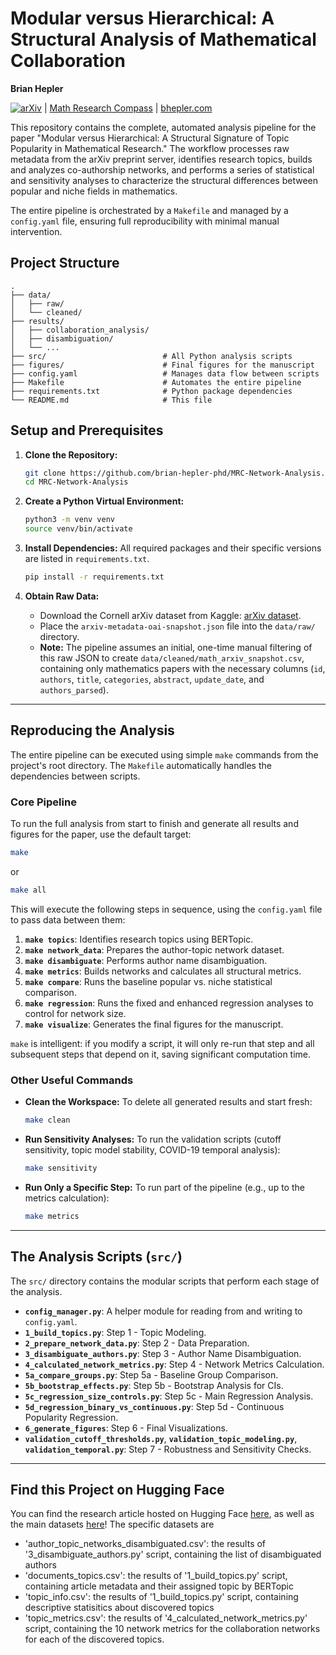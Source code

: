 # Modular versus Hierarchical: A Structural Analysis of Mathematical Collaboration

**Brian Hepler**

[![arXiv](https://img.shields.io/badge/arXiv-2506.22946v1-b31b1b.svg)](https://arxiv.org/abs/2506.22946v1) | [Math Research Compass](https://mathresearchcompass.com) | [bhepler.com](https://bhepler.com) 

This repository contains the complete, automated analysis pipeline for the paper "Modular versus Hierarchical: A Structural Signature of Topic Popularity in Mathematical Research." The workflow processes raw metadata from the arXiv preprint server, identifies research topics, builds and analyzes co-authorship networks, and performs a series of statistical and sensitivity analyses to characterize the structural differences between popular and niche fields in mathematics.

The entire pipeline is orchestrated by a `Makefile` and managed by a `config.yaml` file, ensuring full reproducibility with minimal manual intervention.

## Project Structure

```
.
├── data/
│   ├── raw/
│   └── cleaned/
├── results/
│   ├── collaboration_analysis/
│   ├── disambiguation/
│   └── ...
├── src/                          # All Python analysis scripts
├── figures/                      # Final figures for the manuscript
├── config.yaml                   # Manages data flow between scripts
├── Makefile                      # Automates the entire pipeline
├── requirements.txt              # Python package dependencies
└── README.md                     # This file
```

## Setup and Prerequisites

1.  **Clone the Repository:**
    ```bash
    git clone https://github.com/brian-hepler-phd/MRC-Network-Analysis.git
    cd MRC-Network-Analysis
    ```

2.  **Create a Python Virtual Environment:**
    ```bash
    python3 -m venv venv
    source venv/bin/activate
    ```

3.  **Install Dependencies:** All required packages and their specific versions are listed in `requirements.txt`.
    ```bash
    pip install -r requirements.txt
    ```

4.  **Obtain Raw Data:**
    *   Download the Cornell arXiv dataset from Kaggle: [arXiv dataset](https://www.kaggle.com/datasets/Cornell-University/arxiv).
    *   Place the `arxiv-metadata-oai-snapshot.json` file into the `data/raw/` directory.
    *   **Note:** The pipeline assumes an initial, one-time manual filtering of this raw JSON to create `data/cleaned/math_arxiv_snapshot.csv`, containing only mathematics papers with the necessary columns (`id`, `authors`, `title`, `categories`, `abstract`, `update_date`, and `authors_parsed`).

---

## Reproducing the Analysis

The entire pipeline can be executed using simple `make` commands from the project's root directory. The `Makefile` automatically handles the dependencies between scripts.

### Core Pipeline

To run the full analysis from start to finish and generate all results and figures for the paper, use the default target:

```bash
make
```
or
```bash
make all
```

This will execute the following steps in sequence, using the `config.yaml` file to pass data between them:

1.  **`make topics`**: Identifies research topics using BERTopic.
2.  **`make network_data`**: Prepares the author-topic network dataset.
3.  **`make disambiguate`**: Performs author name disambiguation.
4.  **`make metrics`**: Builds networks and calculates all structural metrics.
5.  **`make compare`**: Runs the baseline popular vs. niche statistical comparison.
6.  **`make regression`**: Runs the fixed and enhanced regression analyses to control for network size.
7.  **`make visualize`**: Generates the final figures for the manuscript.

`make` is intelligent: if you modify a script, it will only re-run that step and all subsequent steps that depend on it, saving significant computation time.

### Other Useful Commands

*   **Clean the Workspace:** To delete all generated results and start fresh:
    ```bash
    make clean
    ```
*   **Run Sensitivity Analyses:** To run the validation scripts (cutoff sensitivity, topic model stability, COVID-19 temporal analysis):
    ```bash
    make sensitivity
    ```
*   **Run Only a Specific Step:** To run part of the pipeline (e.g., up to the metrics calculation):
    ```bash
    make metrics
    ```

---

## The Analysis Scripts (`src/`)

The `src/` directory contains the modular scripts that perform each stage of the analysis.

-   **`config_manager.py`**: A helper module for reading from and writing to `config.yaml`.
-   **`1_build_topics.py`**: Step 1 - Topic Modeling.
-   **`2_prepare_network_data.py`**: Step 2 - Data Preparation.
-   **`3_disambiguate_authors.py`**: Step 3 - Author Name Disambiguation.
-   **`4_calculated_network_metrics.py`**: Step 4 - Network Metrics Calculation.
-   **`5a_compare_groups.py`**: Step 5a - Baseline Group Comparison.
-   **`5b_bootstrap_effects.py`**: Step 5b - Bootstrap Analysis for CIs.
-   **`5c_regression_size_controls.py`**: Step 5c - Main Regression Analysis.
-   **`5d_regression_binary_vs_continuous.py`**: Step 5d - Continuous Popularity Regression.
-   **`6_generate_figures`**: Step 6 - Final Visualizations.
-   **`validation_cutoff_thresholds.py`**, **`validation_topic_modeling.py`**, **`validation_temporal.py`**: Step 7 - Robustness and Sensitivity Checks.

---

## Find this Project on Hugging Face

You can find the research article hosted on Hugging Face [here](https://huggingface.co/papers/2506.22946), as well as the main datasets [here](https://huggingface.co/datasets/BrainHelper/MRC-Network-Analysis/tree/main)! The specific datasets are

* 'author_topic_networks_disambiguated.csv': the results of '3_disambiguate_authors.py' script, containing the list of disambiguated authors 
* 'documents_topics.csv': the results of '1_build_topics.py' script, containing article metadata and their assigned topic by BERTopic
* 'topic_info.csv': the results of '1_build_topics.py' script, containing descriptive statisitics about discovered topics
* 'topic_metrics.csv': the results of '4_calculated_network_metrics.py' script, containing the 10 network metrics for the collaboration networks for each of the discovered topics. 
```
